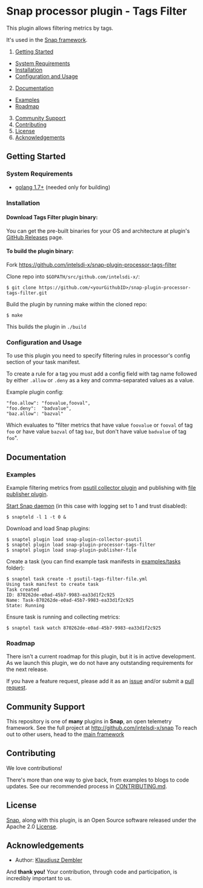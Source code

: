 # Snap processor plugin - Tags Filter

This plugin allows filtering metrics by tags.

It's used in the [Snap framework](http://github.com/intelsdi-x/snap).

1. [Getting Started](#getting-started)
  * [System Requirements](#system-requirements)
  * [Installation](#installation)
  * [Configuration and Usage](#configuration-and-usage)
2. [Documentation](#documentation)
  * [Examples](#examples)
  * [Roadmap](#roadmap)
3. [Community Support](#community-support)
4. [Contributing](#contributing)
5. [License](#license)
6. [Acknowledgements](#acknowledgements)

## Getting Started

### System Requirements

* [golang 1.7+](https://golang.org/dl/) (needed only for building)

### Installation

#### Download Tags Filter plugin binary:
You can get the pre-built binaries for your OS and architecture at plugin's [GitHub Releases](https://github.com/intelsdi-x/snap-plugin-processor-tags-filter/releases) page.

#### To build the plugin binary:
Fork https://github.com/intelsdi-x/snap-plugin-processor-tags-filter

Clone repo into `$GOPATH/src/github.com/intelsdi-x/`:

```
$ git clone https://github.com/<yourGithubID>/snap-plugin-processor-tags-filter.git
```

Build the plugin by running make within the cloned repo:
```
$ make
```
This builds the plugin in `./build`

### Configuration and Usage

To use this plugin you need to specify filtering rules in processor's config section of your task manifest.

To create a rule for a tag you must add a config field with tag name followed by either `.allow` or `.deny` as a key and comma-separated values as a value.

Example plugin config:
```
"foo.allow": "foovalue,fooval",
"foo.deny":  "badvalue",
"baz.allow": "bazval"
```
Which evaluates to "filter metrics that have value `foovalue` or `fooval` of tag `foo` or have value `bazval` of tag `baz`, but don't have value `badvalue` of tag `foo`".

## Documentation

### Examples

Example filtering metrics from [psutil collector plugin](https://github.com/intelsdi-x/snap-plugin-collector-psutil) and publishing with [file publisher plugin](https://github.com/intelsdi-x/snap-plugin-publisher-file).

[Start Snap daemon](https://github.com/intelsdi-x/snap#running-snap) (in this case with logging set to 1 and trust disabled):
```
$ snapteld -l 1 -t 0 &
```

Download and load Snap plugins:
```
$ snaptel plugin load snap-plugin-collector-psutil
$ snaptel plugin load snap-plugin-processor-tags-filter
$ snaptel plugin load snap-plugin-publisher-file
```

Create a task (you can find example task manifests in [examples/tasks](https://github.com/intelsdi-x/snap-plugin-processor-tags-filter/tree/master/examples/tasks) folder):
```
$ snaptel task create -t psutil-tags-filter-file.yml
Using task manifest to create task
Task created
ID: 870262de-e0ad-45b7-9983-ea33d1f2c925
Name: Task-870262de-e0ad-45b7-9983-ea33d1f2c925
State: Running
```

Ensure task is running and collecting metrics:
```
$ snaptel task watch 870262de-e0ad-45b7-9983-ea33d1f2c925
```

### Roadmap

There isn't a current roadmap for this plugin, but it is in active development. As we launch this plugin, we do not have any outstanding requirements for the next release.

If you have a feature request, please add it as an [issue](https://github.com/intelsdi-x/snap-plugin-processor-tags-filter/issues/new) and/or submit a [pull request](https://github.com/intelsdi-x/snap-plugin-processor-tags-filter/pulls).

## Community Support
This repository is one of **many** plugins in **Snap**, an open telemetry framework. See the full project at http://github.com/intelsdi-x/snap To reach out to other users, head to the [main framework](https://github.com/intelsdi-x/snap#community-support)

## Contributing
We love contributions! 

There's more than one way to give back, from examples to blogs to code updates. See our recommended process in [CONTRIBUTING.md](CONTRIBUTING.md).

## License
[Snap](http://github.com/intelsdi-x/snap), along with this plugin, is an Open Source software released under the Apache 2.0 [License](LICENSE).

## Acknowledgements
* Author: [Klaudiusz Dembler](https://github.com/kdembler)

And **thank you!** Your contribution, through code and participation, is incredibly important to us.
